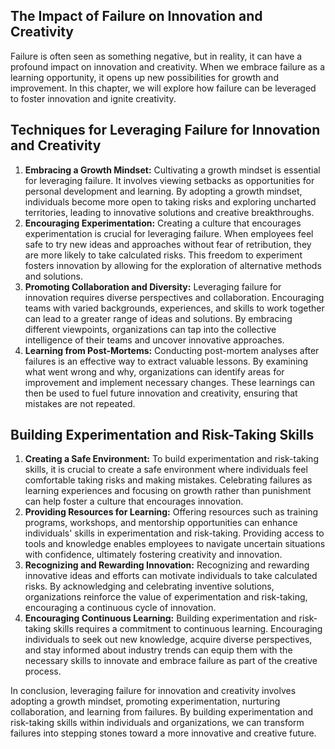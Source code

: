 
## The Impact of Failure on Innovation and Creativity

Failure is often seen as something negative, but in reality, it can have a profound impact on innovation and creativity. When we embrace failure as a learning opportunity, it opens up new possibilities for growth and improvement. In this chapter, we will explore how failure can be leveraged to foster innovation and ignite creativity.

## Techniques for Leveraging Failure for Innovation and Creativity

1. **Embracing a Growth Mindset:** Cultivating a growth mindset is essential for leveraging failure. It involves viewing setbacks as opportunities for personal development and learning. By adopting a growth mindset, individuals become more open to taking risks and exploring uncharted territories, leading to innovative solutions and creative breakthroughs.
2. **Encouraging Experimentation:** Creating a culture that encourages experimentation is crucial for leveraging failure. When employees feel safe to try new ideas and approaches without fear of retribution, they are more likely to take calculated risks. This freedom to experiment fosters innovation by allowing for the exploration of alternative methods and solutions.
3. **Promoting Collaboration and Diversity:** Leveraging failure for innovation requires diverse perspectives and collaboration. Encouraging teams with varied backgrounds, experiences, and skills to work together can lead to a greater range of ideas and solutions. By embracing different viewpoints, organizations can tap into the collective intelligence of their teams and uncover innovative approaches.
4. **Learning from Post-Mortems:** Conducting post-mortem analyses after failures is an effective way to extract valuable lessons. By examining what went wrong and why, organizations can identify areas for improvement and implement necessary changes. These learnings can then be used to fuel future innovation and creativity, ensuring that mistakes are not repeated.

## Building Experimentation and Risk-Taking Skills

1. **Creating a Safe Environment:** To build experimentation and risk-taking skills, it is crucial to create a safe environment where individuals feel comfortable taking risks and making mistakes. Celebrating failures as learning experiences and focusing on growth rather than punishment can help foster a culture that encourages innovation.
2. **Providing Resources for Learning:** Offering resources such as training programs, workshops, and mentorship opportunities can enhance individuals' skills in experimentation and risk-taking. Providing access to tools and knowledge enables employees to navigate uncertain situations with confidence, ultimately fostering creativity and innovation.
3. **Recognizing and Rewarding Innovation:** Recognizing and rewarding innovative ideas and efforts can motivate individuals to take calculated risks. By acknowledging and celebrating inventive solutions, organizations reinforce the value of experimentation and risk-taking, encouraging a continuous cycle of innovation.
4. **Encouraging Continuous Learning:** Building experimentation and risk-taking skills requires a commitment to continuous learning. Encouraging individuals to seek out new knowledge, acquire diverse perspectives, and stay informed about industry trends can equip them with the necessary skills to innovate and embrace failure as part of the creative process.

In conclusion, leveraging failure for innovation and creativity involves adopting a growth mindset, promoting experimentation, nurturing collaboration, and learning from failures. By building experimentation and risk-taking skills within individuals and organizations, we can transform failures into stepping stones toward a more innovative and creative future.
